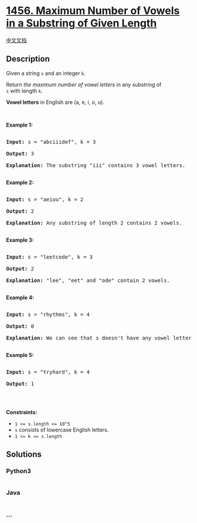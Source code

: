 # [1456. Maximum Number of Vowels in a Substring of Given Length](https://leetcode.com/problems/maximum-number-of-vowels-in-a-substring-of-given-length)

[中文文档](/solution/1400-1499/1456.Maximum%20Number%20of%20Vowels%20in%20a%20Substring%20of%20Given%20Length/README.md)

## Description

<p>Given a string <code>s</code> and an integer <code>k</code>.</p>

<p>Return <em>the maximum number of vowel letters</em> in any substring of <code>s</code>&nbsp;with&nbsp;length <code>k</code>.</p>

<p><strong>Vowel letters</strong> in&nbsp;English are&nbsp;(a, e, i, o, u).</p>

<p>&nbsp;</p>

<p><strong>Example 1:</strong></p>

<pre>

<strong>Input:</strong> s = &quot;abciiidef&quot;, k = 3

<strong>Output:</strong> 3

<strong>Explanation:</strong> The substring &quot;iii&quot; contains 3 vowel letters.

</pre>

<p><strong>Example 2:</strong></p>

<pre>

<strong>Input:</strong> s = &quot;aeiou&quot;, k = 2

<strong>Output:</strong> 2

<strong>Explanation:</strong> Any substring of length 2 contains 2 vowels.

</pre>

<p><strong>Example 3:</strong></p>

<pre>

<strong>Input:</strong> s = &quot;leetcode&quot;, k = 3

<strong>Output:</strong> 2

<strong>Explanation:</strong> &quot;lee&quot;, &quot;eet&quot; and &quot;ode&quot; contain 2 vowels.

</pre>

<p><strong>Example 4:</strong></p>

<pre>

<strong>Input:</strong> s = &quot;rhythms&quot;, k = 4

<strong>Output:</strong> 0

<strong>Explanation:</strong> We can see that s doesn&#39;t have any vowel letters.

</pre>

<p><strong>Example 5:</strong></p>

<pre>

<strong>Input:</strong> s = &quot;tryhard&quot;, k = 4

<strong>Output:</strong> 1

</pre>

<p>&nbsp;</p>

<p><strong>Constraints:</strong></p>

<ul>
    <li><code>1 &lt;= s.length &lt;= 10^5</code></li>
    <li><code>s</code>&nbsp;consists of lowercase English letters.</li>
    <li><code>1 &lt;= k &lt;= s.length</code></li>
</ul>

## Solutions

<!-- tabs:start -->

### **Python3**

```python

```

### **Java**

```java

```

### **...**

```

```

<!-- tabs:end -->
